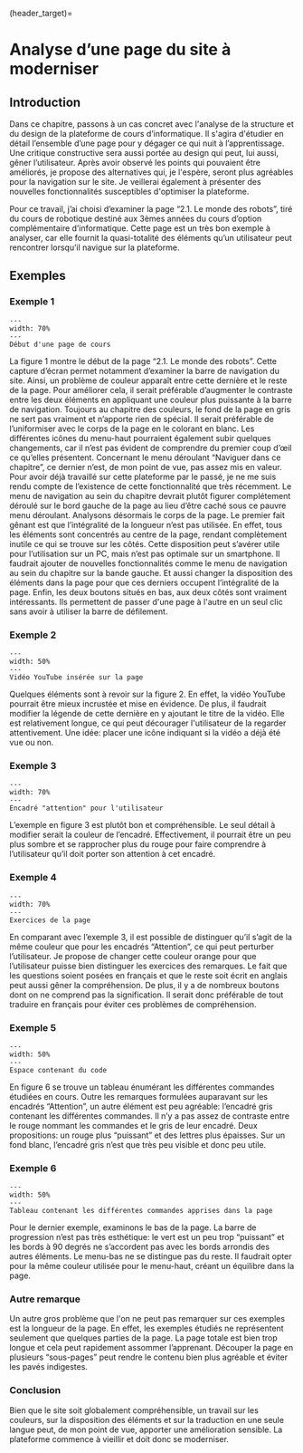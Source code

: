 (header_target)=

# Analyse d’une page du site à moderniser

## Introduction
Dans ce chapitre, passons à un cas concret avec l'analyse de la structure et du design de la plateforme de cours d’informatique. Il s'agira d'étudier en détail l’ensemble d’une page pour y dégager ce qui nuit à l’apprentissage. Une critique constructive sera aussi portée au design qui peut, lui aussi, gêner l’utilisateur. Après avoir observé les points qui pouvaient être améliorés, je propose des alternatives qui, je l'espère, seront plus agréables pour la navigation sur le site. Je veillerai également à présenter des nouvelles fonctionnalités susceptibles d'optimiser la plateforme. 

Pour ce travail, j’ai choisi d’examiner la page “2.1. Le monde des robots”, tiré du cours de robotique destiné aux 3èmes années du cours d’option complémentaire d’informatique. Cette page est un très bon exemple à analyser, car elle fournit la quasi-totalité des éléments qu’un utilisateur peut rencontrer lorsqu’il navigue sur la plateforme.


## Exemples

### Exemple 1
```{figure} images/capture_1.png
---
width: 70%
---
Début d'une page de cours
```

La figure 1 montre le début de la page “2.1. Le monde des robots”. Cette capture d’écran permet notamment d’examiner la barre de navigation du site. Ainsi, un problème de couleur apparaît entre cette dernière et le reste de la page. Pour améliorer cela, il serait préférable d’augmenter le contraste entre les deux éléments en appliquant une couleur plus puissante à la barre de navigation. Toujours au chapitre des couleurs, le fond de la page en gris ne sert pas vraiment et n’apporte rien de spécial. Il serait préférable de l’uniformiser avec le corps de la page en le colorant en blanc. Les différentes icônes du menu-haut pourraient également subir quelques changements, car il n’est pas évident de comprendre du premier coup d’œil ce qu’elles présentent. Concernant le menu déroulant “Naviguer dans ce chapitre”, ce dernier n’est, de mon point de vue, pas assez mis en valeur. Pour avoir déjà travaillé sur cette plateforme par le passé, je ne me suis rendu compte de l’existence de cette fonctionnalité que très récemment. Le menu de navigation au sein du chapitre devrait plutôt figurer complétement déroulé sur le bord gauche de la page au lieu d’être caché sous ce pauvre menu déroulant. 
Analysons désormais le corps de la page. Le premier fait gênant est que l’intégralité de la longueur n’est pas utilisée. En effet, tous les éléments sont concentrés au centre de la page, rendant complètement inutile ce qui se trouve sur les côtés. Cette disposition peut s’avérer utile pour l’utilisation sur un PC, mais n’est pas optimale sur un smartphone. Il faudrait ajouter de nouvelles fonctionnalités comme le menu de navigation au sein du chapitre sur la bande gauche. Et aussi changer la disposition des éléments dans la page pour que ces derniers occupent l’intégralité de la page. Enfin, les deux boutons situés en bas, aux deux côtés sont vraiment intéressants. Ils permettent de passer d'une page à l'autre en un seul clic sans avoir à utiliser la barre de défilement. 

### Exemple 2
```{figure} images/capture_2.png
---
width: 50%
---
Vidéo YouTube insérée sur la page
```

Quelques éléments sont à revoir sur la figure 2. En effet, la vidéo YouTube pourrait être mieux incrustée et mise en évidence. De plus, il faudrait modifier la légende de cette dernière en y ajoutant le titre de la vidéo. Elle est relativement longue, ce qui peut décourager l'utilisateur de la regarder attentivement. Une idée: placer une icône indiquant si la vidéo a déjà été vue ou non. 

### Exemple 3
```{figure} images/capture_4.png
---
width: 70%
---
Encadré "attention" pour l'utilisateur
```

L’exemple en figure 3 est plutôt bon et compréhensible. Le seul détail à modifier serait la couleur de l’encadré. Effectivement, il pourrait être un peu plus sombre et se rapprocher plus du rouge pour faire comprendre à l’utilisateur qu’il doit porter son attention à cet encadré. 

### Exemple 4
```{figure} images/capture_5.png
---
width: 70%
---
Exercices de la page
```

En comparant avec l’exemple 3, il est possible de distinguer qu’il s’agit de la même couleur que pour les encadrés “Attention”, ce qui peut perturber l’utilisateur. Je propose de changer cette couleur orange pour que l’utilisateur puisse bien distinguer les exercices des remarques. Le fait que les questions soient posées en français et que le reste soit écrit en anglais peut aussi gêner la compréhension. De plus, il y a de nombreux boutons dont on ne comprend pas la signification. Il serait donc préférable de tout traduire en français pour éviter ces problèmes de compréhension. 

### Exemple 5
```{figure} images/capture_6.png
---
width: 50%
---
Espace contenant du code
```

En figure 6 se trouve un tableau énumérant les différentes commandes étudiées en cours. Outre les remarques formulées auparavant sur les encadrés “Attention”, un autre élément est peu agréable: l’encadré gris contenant les différentes commandes. Il n’y a pas assez de contraste entre le rouge nommant les commandes et le gris de leur encadré. Deux propositions: un rouge plus “puissant” et des lettres plus épaisses. Sur un fond blanc, l’encadré gris n’est que très peu visible et donc peu utile. 

### Exemple 6
```{figure} images/capture_7.png
---
width: 50%
---
Tableau contenant les différentes commandes apprises dans la page
```

Pour le dernier exemple, examinons le bas de la page. La barre de progression n’est pas très esthétique: le vert est un peu trop “puissant” et les bords à 90 degrés ne s’accordent pas avec les bords arrondis des autres éléments. Le menu-bas ne se distingue pas du reste. Il faudrait opter pour la même couleur utilisée pour le menu-haut, créant un équilibre dans la page.

### Autre remarque
Un autre gros problème que l'on ne peut pas remarquer sur ces exemples est la longueur de la page. En effet, les exemples étudiés ne représentent seulement que quelques parties de la page. La page totale est bien trop longue et cela peut rapidement assommer l’apprenant. Découper la page en plusieurs “sous-pages” peut rendre le contenu bien plus agréable et éviter les pavés indigestes. 

### Conclusion
Bien que le site soit globalement compréhensible, un travail sur les couleurs, sur la disposition des éléments et sur la traduction en une seule langue peut, de mon point de vue, apporter une amélioration sensible. La plateforme commence à vieillir et doit donc se moderniser.